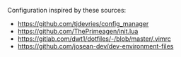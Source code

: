 Configuration inspired by these sources:
* https://github.com/tjdevries/config_manager
* https://github.com/ThePrimeagen/init.lua
* https://gitlab.com/dwt1/dotfiles/-/blob/master/.vimrc
* https://github.com/josean-dev/dev-environment-files
